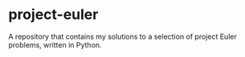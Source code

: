 # project-euler
A repository that contains my solutions to a selection of project Euler problems, written in Python.

